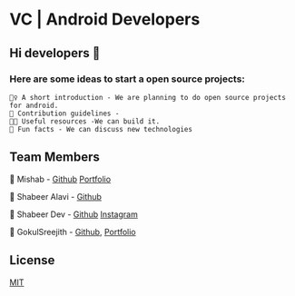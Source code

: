 # VC | Android Developers

## Hi developers 👋

### Here are some ideas to start a open source projects:


```
🙋‍♀️ A short introduction - We are planning to do open source projects for android.
🌈 Contribution guidelines - 
👩‍💻 Useful resources -We can build it.
🍿 Fun facts - We can discuss new technologies
```
## Team Members
🧙 Mishab - [Github](https://github.com/imishab) [Portfolio](https://mishab.me)

🧙 Shabeer Alavi - [Github](https://github.com/ShabeerAlavi-Codez)

🧙 Shabeer Dev - [Github](https://github.com/shabeer-dev) [Instagram](https://www.instagram.com/shabeer_wms)

🧙 GokulSreejith - [Github](https://gokulsreejith), [Portfolio](https://gokulsreejith.com)

## License

[MIT](https://choosealicense.com/licenses/mit/)
